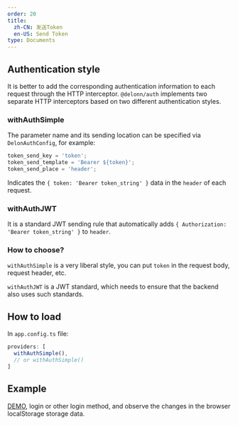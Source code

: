 ```yaml
---
order: 20
title: 
  zh-CN: 发送Token
  en-US: Send Token
type: Documents
---
```


## Authentication style

It is better to add the corresponding authentication information to each request through the HTTP interceptor. `@delonn/auth` implements two separate HTTP interceptors based on two different authentication styles.

### withAuthSimple

The parameter name and its sending location can be specified via `DelonAuthConfig`, for example:

```ts
token_send_key = 'token';
token_send_template = 'Bearer ${token}';
token_send_place = 'header';
```

Indicates the `{ token: 'Bearer token_string' }` data in the `header` of each request.

### withAuthJWT

It is a standard JWT sending rule that automatically adds `{ Authorization: 'Bearer token_string' }` to `header`.

### How to choose?

`withAuthSimple` is a very liberal style, you can put `token` in the request body, request header, etc.

`withAuthJWT` is a JWT standard, which needs to ensure that the backend also uses such standards.

## How to load

In `app.config.ts` file:

```ts
providers: [
  withAuthSimple(),
  // or withAuthSimple()
]
```

## Example

[DEMO](//ng-alain.github.io/ng-alain/#/passport/login), login or other login method, and observe the changes in the browser localStorage storage data.
